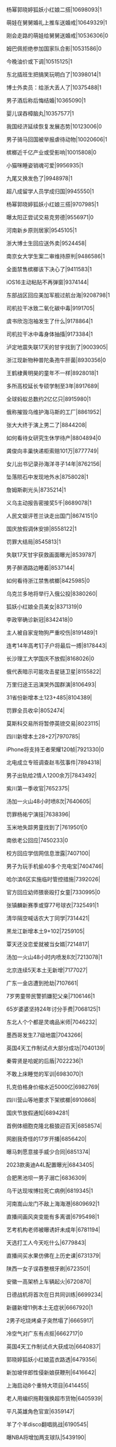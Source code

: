 杨幂郭晓婷狐妖小红娘二搭|10698093|1

萌娃在舅舅婚礼上推车送婚戒|10649329|1

刚会走路的萌娃给舅舅送婚戒|10536306|0

姆巴佩拒绝参加国家队合影|10531586|0

今晚油价或下调|10515125|1

东北插班生把搞笑玩明白了|10398014|1

博士外卖员：给浙大丢人了|10375488|1

男子酒后称后悔结婚|10365090|1

婴儿误吞樟脑丸|10357577|1

我国经济延续恢复发展态势|10123006|0

男子骑马回国被举报虐待动物|10020606|1

槟榔近千亿产业或受影响|10015808|0

小猫咪睡姿销魂可爱|9956935|1

九尾又换发色了|9948978|1

超八成留学人员学成归国|9945550|1

杨幂郭晓婷狐妖小红娘三搭|9707985|1

曝太阳正尝试交易克劳德|9556971|0

河南新乡原则居家|9545105|1

浙大博士生回应送外卖|9524458|

南京女大学生案二审维持原判|9486586|1

全面禁售槟榔该下决心了|9411583|1

iOS16主动粘贴不再弹窗|9374144|

东部战区回应美加军舰过航台海|9208798|1

司机拉干冰致二氧化碳中毒|9191705|

虞书欣泡泡袖发生了什么|9178864|1

司机拉干冰中毒身体抽搐|9173384|1

泸定地震失联17天的甘宇找到了|9003905|

浙江现新物种普陀条孢牛肝菌|8930356|0

王鹤棣黄明昊的童年不一样|8928018|1

多所高校延长专硕学制至3年|8917689|

全球蚂蚁总数约2亿亿只|8915980|1

俄称摧毁乌维护海马斯的工厂|8861952|

张大大终于演上男二了|8844208|

如何看待女研究生休学待产|8804894|0

龚俊向丰巢快递柜索赔101万|8777749|

女儿出书记录孙海洋寻子14年|8762156|

坠落陨石中发现地外水|8758028|1

詹姆斯剃光头|8735214|1

义乌主动报告密接奖5千|8689078|1

人民文娱评苍兰诀走出国门|8674151|0

国庆放假调休安排|8558122|1

罚罪大结局|8545813|1

失联17天甘宇获救画面曝光|8539787|

男子醉酒路边睡着|8537144|

如何看待浙江禁售槟榔|8425985|0

乌克兰多地将举行入俄公投|8380260|

狐妖小红娘全员美女|8371319|0

李政宰确诊新冠|8342418|0

主人被自家宠物狗严重咬伤|8191489|1

连考14年高考钉子户将最后一搏|8178443|

长沙理工大学国庆不放假|8168026|0

俄代表暗示可能攻击星链卫星|8155822|

万里归途王迅演哭外国群演|8106493|

31省份新增本土123+485|8104389|

罚罪全员收伞|8052474|

莫斯科交易所将暂停英镑交易|8023115|

四川新增本土28+27|7970785|

iPhone将支持王者荣耀120帧|7921330|0

北电成立专班调查赵韦弦事件|7894318|

男子出轨给2情人1200余万|7843492|

紫川第一季收官|7652375|

汤加一火山48小时喷8次|7640605|

罚罪杨祐宁演技|7638396|

玉米地失踪男童找到了|7619501|0

南依老公回应|7450233|0

校方回应学信网信息泄露|7407100|

男子为玩手机偷40多个充电宝|7404746|

哈尔滨6区实施临时管控措施|7392026|

官方回应幼师猥亵殴打女童|7330995|0

张镇麟新赛季或穿77号球衣|7325491|1

清华隔空喊话农大丁同学|7314421|

黑龙江新增本土9+102|7259105|

覃天还没恋爱就被当女婿|7214817|

汤加一火山48小时内喷发8次|7213078|1

北京连续5天本土无新增|7177027|

广东一金店遭到抢劫|7107661|

7岁男童带民警抓嫌犯父亲|7106146|1

65岁婆婆坚持24年讨分手费|7068125|1

东北人个个都是灵魂品米师|7046232|

墨西哥发生7.7级地震|7043266|

英国4天工作制试点大部分成功|7040139|

秦霄贤是哈妮的后盾|7022236|1

不敢上床睡觉的军训|6983070|1

扎克伯格身价缩水近5000亿|6982769|

四川营山等地要求下架槟榔|6910868|

国庆节放假通知|6894281|

首例体细胞克隆北极狼迎百天|6858574|

网剧我奇怪的17岁开播|6856420|

曝马刺愿意接手威少合同|6851374|

2023款奥迪A4L配置曝光|6843405|

合肥黑池坝一男子溺亡|6836309|

乌干达现埃博拉死亡病例|6819345|1

河南嵩山龙门不敌上海海港|6809692|1

直播间画风突变能有多离谱|6795498|1

艺考机构老师被曝诱奸未成年|6781194|

天选打工人今天吃什么|6779843|

直播间买水果仿佛在上历史课|6731379|

陕西一女子误吞整根牙刷|6723501|

安徽一高架桥上车辆起火|6720870|

日德战机将首次在日共同训练|6699234|

新疆新增11例本土无症状|6667920|1

2男子吃烧烤桌子突然塌了|6665917|

冷空气对广东有点抠|6662717|0

英国4天工作制试点大获成功|6640837|

郭晓婷狐妖小红娘蓝衣路透|6479356|

新加坡伴郎性侵新娘获鞭刑|6416642|

上海启动8个重特大项目|6414455|

老人用编织拖鞋强换超市货物|6405939|

平凡英雄角色官宣|6359147|

羊了个羊disco翻唱挑战|6190545|

曝NBA将增加两支球队|5439190|


